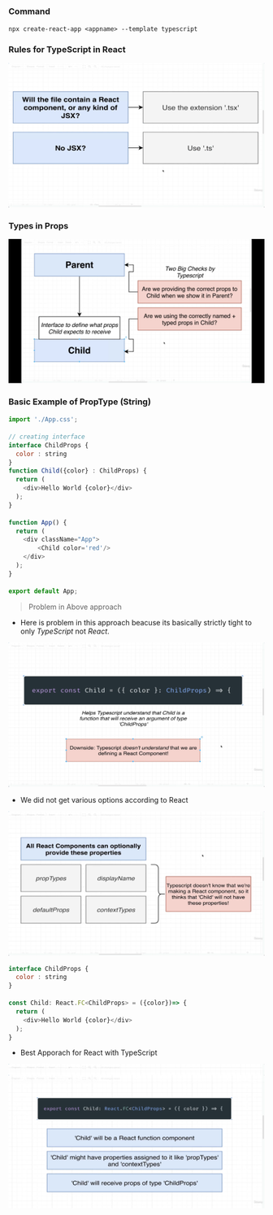 ### Command
```
npx create-react-app <appname> --template typescript
```
### Rules for TypeScript in React
![Image](./images/1-typescript-rules.png)

### Types in Props
![Image](./images/2-typesofprops.png)

### Basic Example of PropType (String)

```javascript
import './App.css';

// creating interface 
interface ChildProps {
  color : string
}
function Child({color} : ChildProps) {
  return (
    <div>Hello World {color}</div>
  );
}

function App() {
  return (
    <div className="App">
        <Child color='red'/>
    </div>
  );
}

export default App;
```
> Problem in Above approach
* Here is problem in this approach beacuse its basically strictly tight to only _TypeScript_ not _React_.

![Image](./images/3-problem-simple-approach.png)

* We did not get various options according to React

![Image](./images/4-not-getting-various-option-according-to-react.png)

```javascript
interface ChildProps {
  color : string
}

const Child: React.FC<ChildProps> = ({color})=> {
  return (
    <div>Hello World {color}</div>
  );
}
```
* Best Apporach for React with TypeScript

![Image](./images/5-react-typescript-approach.png)
